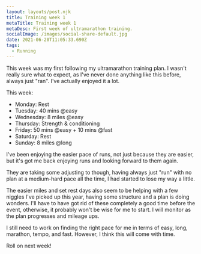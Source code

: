 ```yaml
---
layout: layouts/post.njk
title: Training week 1
metaTitle: Training week 1
metaDesc: First week of ultramarathon training.
socialImage: /images/social-share-default.jpg
date: 2021-06-20T11:05:33.690Z
tags:
  - Running
---
```

This week was my first following my ultramarathon training plan. I wasn't really sure what to expect, as I've never done anything like this before, always just "ran". I've actually enjoyed it a lot.

This week:

- Monday: Rest
- Tuesday: 40 mins @easy
- Wednesday: 8 miles @easy
- Thursday: Strength & conditioning
- Friday: 50 mins @easy + 10 mins @fast
- Saturday: Rest
- Sunday: 8 miles @long

I've been enjoying the easier pace of runs, not just because they are easier, but it's got me back enjoying runs and looking forward to them again.

They are taking some adjusting to though, having always just "run" with no plan at a medium-hard pace all the time, I had started to lose my way a little.

The easier miles and set rest days also seem to be helping with a few niggles I've picked up this year, having some structure and a plan is doing wonders. I'll have to have got rid of these completely a good time before the event, otherwise, it probably won't be wise for me to start. I will monitor as the plan progresses and mileage ups.

I still need to work on finding the right pace for me in terms of easy, long, marathon, tempo, and fast. However, I think this will come with time.

Roll on next week!